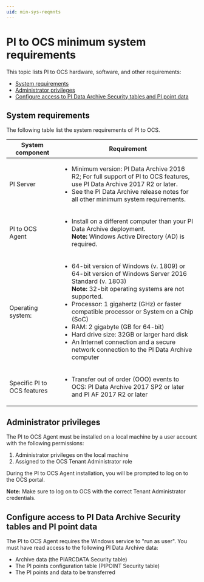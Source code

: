 ```yaml
---
uid: min-sys-reqmnts
---
```


# PI to OCS minimum system requirements

This topic lists PI to OCS hardware, software, and other requirements:

* [System requirements](#system-requirements)
* [Administrator privileges](#administrator-privileges)
* [Configure access to PI Data Archive Security tables and PI point data](#configure-access-to-pi-data-archive-security-tables-and-pi-point-data)

## System requirements

The following table list the system requirements of PI to OCS.

| System component | Requirement |
| ------------- | ----------------- |
| PI Server | <ul><li>Minimum version: PI Data Archive 2016 R2; For full support of PI to OCS features, use PI Data Archive 2017 R2 or later.</li><li>See the PI Data Archive release notes for all other minimum system requirements.</li></ul> |
| PI to OCS Agent | <ul><li> Install on a different computer than your PI Data Archive deployment.<br>**Note:** Windows Active Directory (AD) is required.</li>|
|Operating system: |<ul><li>64-bit version of Windows (v. 1809) or 64-bit version of Windows Server 2016 Standard (v. 1803)<br>**Note:** 32-bit operating systems are not supported.</li><li>Processor: 1 gigahertz (GHz) or faster compatible processor or System on a Chip (SoC)</li><li>RAM: 2 gigabyte (GB for 64-bit)</li><li>Hard drive size: 32GB or larger hard disk</li><li>An Internet connection and a secure network connection to the PI Data Archive computer</li></ul> |
| Specific PI to OCS features | <ul><li>Transfer out of order (OOO) events to OCS: PI Data Archive 2017 SP2 or later and PI AF 2017 R2 or later |

## Administrator privileges

The PI to OCS Agent must be installed on a local machine by a user account with the following permissions: 

1.	Administrator privileges on the local machine
2.	Assigned to the OCS Tenant Administrator role

During the PI to OCS Agent installation, you will be prompted to log on to the OCS portal. 

**Note:** Make sure to log on to OCS with the correct Tenant Administrator credentials. 

## Configure access to PI Data Archive Security tables and PI point data

The PI to OCS Agent requires the Windows service to "run as user". You must have read access to the following PI Data Archive data:

* Archive data (the PIARCDATA Security table)
* The PI points configuration table (PIPOINT Security table)
* The PI points and data to be transferred